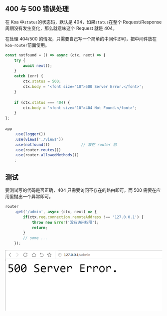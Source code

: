 
## 400 与 500 错误处理
在 Koa 中`status`的状态码，默认是 404，如果`status`在整个 Request/Response 周期没有发生变化，那么就意味这个 Request 就是 404。

在处理 404/500 的情况，只需要自己写一个简单的中间件即可，把中间件放在`koa-router`前面使用。

```js
const notfound = () => async (ctx, next) => {
    try {
        await next();
    }
    catch (err) {
        ctx.status = 500;
        ctx.body = '<font size="10">500 Server Error.</font>';
    }

    if (ctx.status === 404) {
        ctx.body = '<font size="10">404 Not Found.</font>';
    }
};

app
    .use(logger())
    .use(views('./views'))
    .use(notfound())              // 放在 router 前
    .use(router.routes())
    .use(router.allowedMethods())
    ;
```

## 测试
要测试写的代码是否正确，404 只需要访问不存在的路由即可，而 500 需要在应用里抛出一个异常即可。

```js
router
    .get('/admin', async (ctx, next) => {
        if(ctx.req.connection.remoteAddress !== '127.0.0.1') {
            throw new Error('没有访问权限');
            return;
        }
        // some ...
    });
```

![](../../../resource/20170623203759.png)